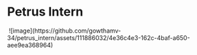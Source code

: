 
<h1> Petrus Intern</h1>

<img scr="https://petrustechnologies.com/wp-content/uploads/2022/10/factsheet-1024x512.png">
![image](https://github.com/gowthamv-34/petrus_intern/assets/111886032/4e36c4e3-162c-4baf-a650-aee9ea368964)


